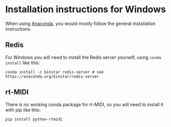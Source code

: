 # Installation instructions for Windows

When using [Anaconda](https://www.anaconda.com), you would mostly follow the general installation instructions.

## Redis

For Windows you will need to install the Redis server yourself, using `conda install` like this:

```
conda install -c binstar redis-server # see https://anaconda.org/binstar/redis-server
```

## rt-MIDI

There  is no working conda package for rt-MIDI, so you will need to install it with pip like this:

```
pip install python-rtmidi
```

